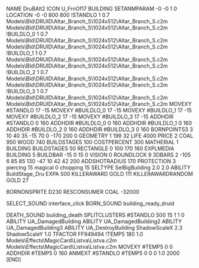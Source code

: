 NAME DruBAlt2
ICON U_FrnOf17
BUILDING
SETANMPARAM -0 -0 1 0              
LOCATION -0 -0 800 800
!STANDLO    1 0.7 Models\Bld\DRUID\Altar_Branch_S\1024x512\Altar_Branch_S.c2m Models\Bld\DRUID\Altar_Branch_S\1024x512\Altar_Branch_S.c2m
!BUILDLO_0  1 0.7 Models\Bld\DRUID\Altar_Branch_S\1024x512\Altar_Branch_S.c2m Models\Bld\DRUID\Altar_Branch_S\1024x512\Altar_Branch_S.c2m
!BUILDLO_1  1 0.7 Models\Bld\DRUID\Altar_Branch_S\1024x512\Altar_Branch_S.c2m Models\Bld\DRUID\Altar_Branch_S\1024x512\Altar_Branch_S.c2m
!BUILDLO_2  1 0.7 Models\Bld\DRUID\Altar_Branch_S\1024x512\Altar_Branch_S.c2m Models\Bld\DRUID\Altar_Branch_S\1024x512\Altar_Branch_S.c2m
!BUILDLO_3  1 0.7 Models\Bld\DRUID\Altar_Branch_S\1024x512\Altar_Branch_S.c2m Models\Bld\DRUID\Altar_Branch_S\1024x512\Altar_Branch_S.c2m
MOVEXY #STANDLO   17 -15
MOVEXY #BUILDLO_0 17 -15
MOVEXY #BUILDLO_1 17 -15
MOVEXY #BUILDLO_2 17 -15
MOVEXY #BUILDLO_3 17 -15
ADDHDIR #STANDLO 0 160
ADDHDIR #BUILDLO_0 0 160
ADDHDIR #BUILDLO_1 0 160
ADDHDIR #BUILDLO_2 0 160
ADDHDIR #BUILDLO_3 0 160
BORNPOINTS3 3 10 40 35 -15 70 0 -170 200 0
GEOMETRY 1 199 32
LIFE     4000
PRICE 2 COAL 950 WOOD 740
BUILDSTAGES 100
COSTPERCENT 300
MATHERIAL 1 BUILDING
BUILDSTAGES 50
RECTANGLE    0 100 170 160
EXPLMEDIA BUILDING 5
BUILDBAR -15 0 15 0
VISION 0
ROUNDLOCK 9
3DBARS 2 -105 6 85 85 130 -47 10 42 42 200
ADDSHOTRADIUS 170
PROTECTION 3 piercing 15 magical 0 chopping 15
SELTYPE SelBigBuilding 2.0 2.0
ABILITY BuildStage_Dru
EXPA 500
KILLERAWARD             GOLD 111
KILLERAWARDRANDOM       GOLD 27

BORNONSPRITE D230
RESCONSUMER COAL -32000

SELECT_SOUND interface_click
BORN_SOUND building_ready_druid

DEATH_SOUND building_death
SPLITCLUSTERS #STANDLO 500 15 1 1 0
ABILITY UA_DamagedBuilding
ABILITY UA_DamagedBuilding2
ABILITY UA_DamagedBuilding3
ABILITY UA_DestroyBuilding
ShadowScaleX 2.3
ShadowScaleY 1.0
TFACTOR FF949494
!TEMP5 180 1.0 Models\Effects\MagicCard\Listva\Listva.c2m Models\Effects\MagicCard\Listva\Listva.c2m
MOVEXY  #TEMP5 0 0
ADDHDIR #TEMP5 0 160
ANMEXT #STANDLO #TEMP5 0 0 0 1.0 2000
[END]
